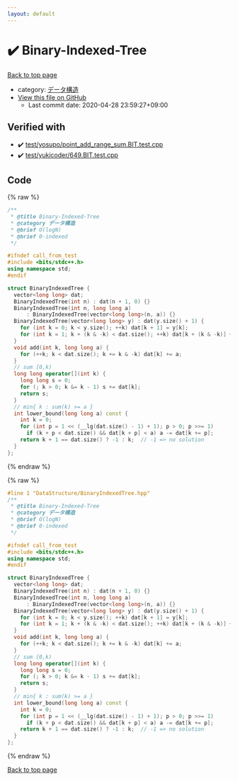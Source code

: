 ```yaml
---
layout: default
---
```


<!-- mathjax config similar to math.stackexchange -->
<script type="text/javascript" async
  src="https://cdnjs.cloudflare.com/ajax/libs/mathjax/2.7.5/MathJax.js?config=TeX-MML-AM_CHTML">
</script>
<script type="text/x-mathjax-config">
  MathJax.Hub.Config({
    TeX: { equationNumbers: { autoNumber: "AMS" }},
    tex2jax: {
      inlineMath: [ ['$','$'] ],
      processEscapes: true
    },
    "HTML-CSS": { matchFontHeight: false },
    displayAlign: "left",
    displayIndent: "2em"
  });
</script>

<script type="text/javascript" src="https://cdnjs.cloudflare.com/ajax/libs/jquery/3.4.1/jquery.min.js"></script>
<script src="https://cdn.jsdelivr.net/npm/jquery-balloon-js@1.1.2/jquery.balloon.min.js" integrity="sha256-ZEYs9VrgAeNuPvs15E39OsyOJaIkXEEt10fzxJ20+2I=" crossorigin="anonymous"></script>
<script type="text/javascript" src="../../assets/js/copy-button.js"></script>
<link rel="stylesheet" href="../../assets/css/copy-button.css" />


# :heavy_check_mark: Binary-Indexed-Tree

<a href="../../index.html">Back to top page</a>

* category: <a href="../../index.html#c1c7278649b583761cecd13e0628181d">データ構造</a>
* <a href="{{ site.github.repository_url }}/blob/master/DataStructure/BinaryIndexedTree.hpp">View this file on GitHub</a>
    - Last commit date: 2020-04-28 23:59:27+09:00




## Verified with

* :heavy_check_mark: <a href="../../verify/test/yosupo/point_add_range_sum.BIT.test.cpp.html">test/yosupo/point_add_range_sum.BIT.test.cpp</a>
* :heavy_check_mark: <a href="../../verify/test/yukicoder/649.BIT.test.cpp.html">test/yukicoder/649.BIT.test.cpp</a>


## Code

<a id="unbundled"></a>
{% raw %}
```cpp
/**
 * @title Binary-Indexed-Tree
 * @category データ構造
 * @brief O(logN)
 * @brief 0-indexed
 */

#ifndef call_from_test
#include <bits/stdc++.h>
using namespace std;
#endif

struct BinaryIndexedTree {
  vector<long long> dat;
  BinaryIndexedTree(int n) : dat(n + 1, 0) {}
  BinaryIndexedTree(int n, long long a)
      : BinaryIndexedTree(vector<long long>(n, a)) {}
  BinaryIndexedTree(vector<long long> y) : dat(y.size() + 1) {
    for (int k = 0; k < y.size(); ++k) dat[k + 1] = y[k];
    for (int k = 1; k + (k & -k) < dat.size(); ++k) dat[k + (k & -k)] += dat[k];
  }
  void add(int k, long long a) {
    for (++k; k < dat.size(); k += k & -k) dat[k] += a;
  }
  // sum [0,k)
  long long operator[](int k) {
    long long s = 0;
    for (; k > 0; k &= k - 1) s += dat[k];
    return s;
  }
  // min{ k : sum(k) >= a }
  int lower_bound(long long a) const {
    int k = 0;
    for (int p = 1 << (__lg(dat.size() - 1) + 1); p > 0; p >>= 1)
      if (k + p < dat.size() && dat[k + p] < a) a -= dat[k += p];
    return k + 1 == dat.size() ? -1 : k;  // -1 => no solution
  }
};

```
{% endraw %}

<a id="bundled"></a>
{% raw %}
```cpp
#line 1 "DataStructure/BinaryIndexedTree.hpp"
/**
 * @title Binary-Indexed-Tree
 * @category データ構造
 * @brief O(logN)
 * @brief 0-indexed
 */

#ifndef call_from_test
#include <bits/stdc++.h>
using namespace std;
#endif

struct BinaryIndexedTree {
  vector<long long> dat;
  BinaryIndexedTree(int n) : dat(n + 1, 0) {}
  BinaryIndexedTree(int n, long long a)
      : BinaryIndexedTree(vector<long long>(n, a)) {}
  BinaryIndexedTree(vector<long long> y) : dat(y.size() + 1) {
    for (int k = 0; k < y.size(); ++k) dat[k + 1] = y[k];
    for (int k = 1; k + (k & -k) < dat.size(); ++k) dat[k + (k & -k)] += dat[k];
  }
  void add(int k, long long a) {
    for (++k; k < dat.size(); k += k & -k) dat[k] += a;
  }
  // sum [0,k)
  long long operator[](int k) {
    long long s = 0;
    for (; k > 0; k &= k - 1) s += dat[k];
    return s;
  }
  // min{ k : sum(k) >= a }
  int lower_bound(long long a) const {
    int k = 0;
    for (int p = 1 << (__lg(dat.size() - 1) + 1); p > 0; p >>= 1)
      if (k + p < dat.size() && dat[k + p] < a) a -= dat[k += p];
    return k + 1 == dat.size() ? -1 : k;  // -1 => no solution
  }
};

```
{% endraw %}

<a href="../../index.html">Back to top page</a>

